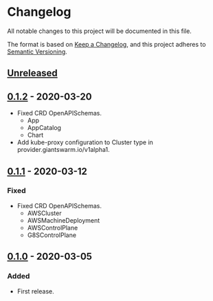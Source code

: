 # Changelog

All notable changes to this project will be documented in this file.

The format is based on [Keep a Changelog](https://keepachangelog.com/en/1.0.0/),
and this project adheres to [Semantic Versioning](https://semver.org/spec/v2.0.0.html).

## [Unreleased]

## [0.1.2] - 2020-03-20

- Fixed CRD OpenAPISchemas.
  - App
  - AppCatalog
  - Chart
- Add kube-proxy configuration to Cluster type in provider.giantswarm.io/v1alpha1.

## [0.1.1] - 2020-03-12

### Fixed

- Fixed CRD OpenAPISchemas.
  - AWSCluster
  - AWSMachineDeployment
  - AWSControlPlane
  - G8SControlPlane

## [0.1.0] - 2020-03-05

### Added

- First release.

[Unreleased]: https://github.com/giantswarm/apiextensions/compare/v0.1.2...HEAD
[0.1.2]: https://github.com/giantswarm/apiextensions/releases/tag/v0.1.2
[0.1.1]: https://github.com/giantswarm/apiextensions/releases/tag/v0.1.1
[0.1.0]: https://github.com/giantswarm/apiextensions/releases/tag/v0.1.0
